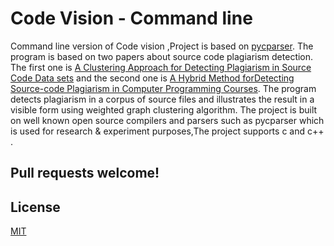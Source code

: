 
# Code Vision - Command line
Command line version of Code vision ,Project is based on [pycparser](https://github.com/eliben/pycparser). The program is based on two papers about source code plagiarism detection. The first one is [A Clustering Approach for Detecting Plagiarism in Source Code Data sets](https://pdfs.semanticscholar.org/3e43/6af6f042c46cd43afa9341c7d7c45bdcb31f.pdf?_ga=1.200655531.400488828.1492426260)  and the second one is [A Hybrid Method forDetecting Source-code Plagiarism in Computer Programming Courses](https://pdfs.semanticscholar.org/3e43/6af6f042c46cd43afa9341c7d7c45bdcb31f.pdf?_ga=1.200655531.400488828.1492426260). The program detects plagiarism in a corpus of source files and illustrates the result in a visible form using weighted graph clustering algorithm. The project is built on well known open source compilers and parsers such as pycparser which is used for research & experiment purposes,The project supports c and c++ .


## Pull requests welcome!

## License
[MIT](https://github.com/saeedanabtawi/CodeVisionCommandline/blob/master/LICENSE)
